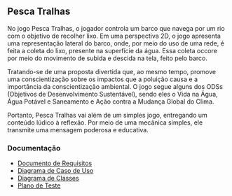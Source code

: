 ## Pesca Tralhas
No jogo Pesca Tralhas, o jogador controla um barco que navega por um rio com o objetivo de recolher lixo. Em uma perspectiva 2D, o jogo apresenta uma representação lateral do barco, onde, por meio do uso de uma rede, é feita a coleta do lixo, presente na superfície da água. Essa coleta occore por meio do movimento de subida e descida na tela, feito pelo barco.

Tratando-se de uma proposta divertida que, ao mesmo tempo, promove uma conscientização sobre os impactos que a poluição causa e a importância da conscientização ambiental. O jogo segue alguns dos ODSs (Objetivos de Desenvolvimento Sustentável), sendo eles o Vida na Água, Água Potável e Saneamento e Ação contra a Mudança Global do Clima. 

Portanto, Pesca Tralhas vai além de um simples jogo, entregando um conteúdo lúdico à reflexão. Por meio de uma mecânica simples, ele transmite uma mensagem poderosa e educativa. 

### Documentação

* <a href="https://docs.google.com/document/d/19AD7eI-OLuJDqzfCT9H19qWbo9fxjCyuHN3CRTVwFOU/edit?usp=sharing" target="_blank" >Documento de Requisitos</a>
* <a href="https://lucid.app/lucidchart/8c2fc37f-03bd-476c-b8ae-501926bcc09b/edit?viewport_loc=2085%2C-14%2C2847%2C1402%2C0_0&invitationId=inv_2c7571b4-d2bf-4174-a650-f17e11aa1703" target="_blank" >Diagrama de Caso de Uso</a>
* <a href="https://docs.google.com/document/d/1ePSxBtEiT_OP3q5Z9RrVRkYVC2b9S9_KObNT6CYY2FI/edit?usp=sharing">Diagrama de Classes</a>
* <a href="https://docs.google.com/document/d/1FO-ZlrtynUhW5ADhvnJKIJnZVRrD4iLVByj1ySucxtA/edit?usp=sharing" target="_blank"> Plano de Teste </a>
